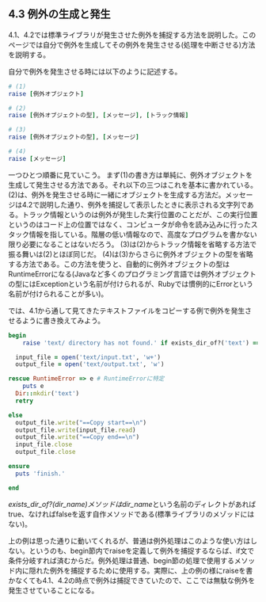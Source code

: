 ## 4.3 例外の生成と発生

4.1、4.2では標準ライブラリが発生させた例外を捕捉する方法を説明した。このページでは自分で例外を生成してその例外を発生させる(処理を中断させる)方法を説明する。

自分で例外を発生させる時には以下のように記述する。

```ruby
# (1)
raise [例外オブジェクト]

# (2)
raise [例外オブジェクトの型], [メッセージ], [トラック情報]

# (3)
raise [例外オブジェクトの型], [メッセージ]

# (4)
raise [メッセージ]
```

一つひとつ順番に見ていこう。
まず(1)の書き方は単純に、例外オブジェクトを生成して発生させる方法である。それ以下の三つはこれを基本に書かれている。
(2)は、例外を発生させる時に一緒にオブジェクトを生成する方法だ。メッセージは4.2で説明した通り、例外を捕捉して表示したときに表示される文字列である。トラック情報というのは例外が発生した実行位置のことだが、この実行位置というのはコード上の位置ではなく、コンピュータが命令を読み込みに行ったスタック情報を指している。階層の低い情報なので、高度なプログラムを書かない限り必要になることはないだろう。
(3)は(2)からトラック情報を省略する方法で振る舞いは(2)とほぼ同じだ。
(4)は(3)からさらに例外オブジェクトの型を省略する方法である。この方法を使うと、自動的に例外オブジェクトの型はRuntimeErrorになる(Javaなど多くのプログラミング言語では例外オブジェクトの型にはExceptionという名前が付けられるが、Rubyでは慣例的にErrorという名前が付けられることが多い)。

では、4.1から通して見てきたテキストファイルをコピーする例で例外を発生させるように書き換えてみよう。

```ruby
begin
	raise 'text/ directory has not found.' if exists_dir_of?('text') == false # raiseを追加

  input_file = open('text/input.txt', 'w+')
  output_file = open('text/output.txt', 'w')

rescue RuntimeError => e # RuntimeErrorに特定
	puts e
  Dir::mkdir('text')
  retry

else
  output_file.write("==Copy start==\n")
  output_file.write(input_file.read)
  output_file.write("==Copy end==\n")
  input_file.close
  output_file.close

ensure
  puts 'finish.'

end
```

*exists_dir_of?(dir_name)*メソッドは*dir_name*という名前のディレクトがあればtrue、なければfalseを返す自作メソッドである(標準ライブラリのメゾッドにはない)。

上の例は思った通りに動いてくれるが、普通は例外処理はこのような使い方はしない。というのも、begin節内でraiseを定義して例外を捕捉するならば、if文で条件分岐すれば済むからだ。例外処理は普通、begin節の処理で使用するメソッド内に隠れた例外を捕捉するために使用する。実際に、上の例の様にraiseを書かなくても4.1、4.2の時点で例外は捕捉できていたので、ここでは無駄な例外を発生させていることになる。